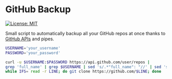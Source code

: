 # GitHub Backup

[![License: MIT](https://img.shields.io/badge/License-MIT-yellow.svg)](https://opensource.org/licenses/MIT)

Small script to automatically backup all your GitHub repos at once thanks to [GitHub APIs](https://developer.github.com/v3/repos/) and pipes.

```bash
USERNAME='your_username'
PASSWORD='your_password'

curl -u $USERNAME:$PASSWORD https://api.github.com/user/repos |
grep 'full_name' | grep $USERNAME | sed 's/.*"full_name": "//' | sed 's/",//' |
while IFS= read -r LINE; do git clone https://github.com/$LINE; done
```
